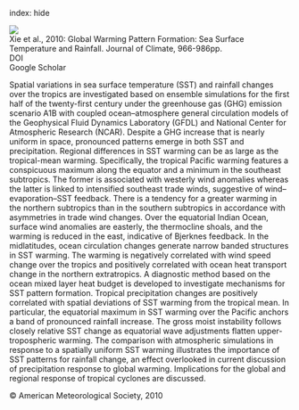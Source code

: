 index: hide

<div class="Citation">
    <div class="Citation-thumb CitationThumb-linked"  data-href="https://doi.org/10.1175/2009jcli3329.1">
      <img src="https://static.claimspace.cloud/climate-study-static/refs/thumbs/11/Xie_et_al_2010-thumb.png" />
    </div>

  <div class="Citation-body">
    <div class="Citation-text">Xie et al., 2010: Global Warming Pattern Formation: Sea Surface Temperature and Rainfall. <span class="Article-journal">Journal of Climate, </span><span class="Article-volume"></span>966-986pp.</div>
    <div class="Citation-links">
      <div class="CitationLink" data-href="https://doi.org/10.1175/2009jcli3329.1">
        <div class="CitationLink-icon CitationLink-Doi"></div>
        <div class="CitationLink-text">DOI</div>
      </div>
      <div class="CitationLink" data-href="https://scholar.google.com/scholar?q=10.1175/2009jcli3329.1">
        <div class="CitationLink-icon CitationLink-Scholar"></div>
        <div class="CitationLink-text">Google Scholar</div>
      </div>
    </div>
  </div>
</div>

Spatial variations in sea surface temperature (SST) and rainfall changes over the tropics are investigated based on ensemble simulations for the first half of the twenty-first century under the greenhouse gas (GHG) emission scenario A1B with coupled ocean–atmosphere general circulation models of the Geophysical Fluid Dynamics Laboratory (GFDL) and National Center for Atmospheric Research (NCAR). Despite a GHG increase that is nearly uniform in space, pronounced patterns emerge in both SST and precipitation. Regional differences in SST warming can be as large as the tropical-mean warming. Specifically, the tropical Pacific warming features a conspicuous maximum along the equator and a minimum in the southeast subtropics. The former is associated with westerly wind anomalies whereas the latter is linked to intensified southeast trade winds, suggestive of wind–evaporation–SST feedback. There is a tendency for a greater warming in the northern subtropics than in the southern subtropics in accordance with asymmetries in trade wind changes. Over the equatorial Indian Ocean, surface wind anomalies are easterly, the thermocline shoals, and the warming is reduced in the east, indicative of Bjerknes feedback. In the midlatitudes, ocean circulation changes generate narrow banded structures in SST warming. The warming is negatively correlated with wind speed change over the tropics and positively correlated with ocean heat transport change in the northern extratropics. A diagnostic method based on the ocean mixed layer heat budget is developed to investigate mechanisms for SST pattern formation. Tropical precipitation changes are positively correlated with spatial deviations of SST warming from the tropical mean. In particular, the equatorial maximum in SST warming over the Pacific anchors a band of pronounced rainfall increase. The gross moist instability follows closely relative SST change as equatorial wave adjustments flatten upper-tropospheric warming. The comparison with atmospheric simulations in response to a spatially uniform SST warming illustrates the importance of SST patterns for rainfall change, an effect overlooked in current discussion of precipitation response to global warming. Implications for the global and regional response of tropical cyclones are discussed.

<div class="Citation-copy">
&copy; American Meteorological Society, 2010
</div>